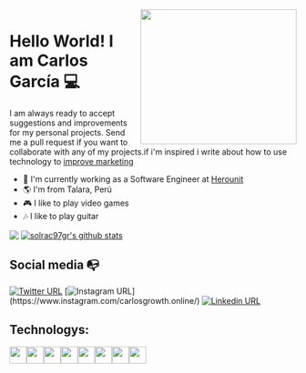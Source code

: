 <img align="right" width="274" height="237" src="https://raw.githubusercontent.com/solrac97gr/solrac97gr/master/carlos.png">


# Hello World! I am Carlos García 💻

I am always ready to accept suggestions and improvements for my personal projects. Send me a pull request if you want to collaborate with any of my projects.if i'm inspired i write about how to use technology to [improve marketing](https://carlosgrowth.com/blogs)

- 🔭 I'm currently working as a Software Engineer at [Herounit](https://herounit.io/)
- :earth_americas: I'm from Talara, Perú
- :video_game: I like to play video games
- :notes: I like to play guitar

<a href="https://github.com/solrac97gr"><img align="center" src="https://github-readme-stats.vercel.app/api/top-langs/?username=solrac97gr&hide=css,html,php" /></a>&nbsp;<a href="https://github.com/solrac97gr"><img align="center" src="https://github-readme-stats.vercel.app/api?username=solrac97gr&show_icons=true&theme=default&line_height=27" alt="solrac97gr's github stats" /></a>


## Social media :mailbox_with_no_mail:

[![Twitter URL](https://img.shields.io/twitter/url?color=%231DA1F2&label=follow&logo=twitter&logoColor=%231DA1F2&style=flat-square&url=https%3A%2F%2Fwww.reddit.com%2Fuser%2FFatChicken277)](https://twitter.com/carlosgrowth)
[![Instagram URL](https://img.shields.io/twitter/url?color=%23fb3958&label=follow&logo=instagram&logoColor=%23fb3958&style=flat-square&url=https%3A%2F%2Fwww.instagram.com%2Falejorc_)](https://www.instagram.com/carlosgrowth.online/)
[![Linkedin URL](https://img.shields.io/twitter/url?color=%230072b1&label=connect&logo=linkedin&logoColor=%230072b1&style=flat-square&url=https%3A%2F%2Fwww.linkedin.com%2Fin%2Falejandro-ramirez-ciceros%2F)](https://www.linkedin.com/in/carlos97gr/)

## Technologys:
<img src="https://www.wut.de/pics/misc/e-505ww-03-grww-000_h220.png" height="30px"><img src="https://upload.wikimedia.org/wikipedia/commons/thumb/4/47/React.svg/1200px-React.svg.png" height="30px"><img src="https://seeklogo.com/images/G/gatsby-logo-1A245AD37F-seeklogo.com.png" height="30px"><img src="https://i.imgur.com/scrcyJ3.png" height="30px"><img src="https://nuxtjs.org/logos/nuxt.svg" height="30px"><img src="https://upload.wikimedia.org/wikipedia/commons/thumb/c/c3/Python-logo-notext.svg/600px-Python-logo-notext.svg.png" height="30px"><img src="https://upload.wikimedia.org/wikipedia/en/0/00/IBM_Watson_Logo_2017.png" height="30px"><img src="https://media-exp1.licdn.com/dms/image/C4E0BAQHvLVhwV-YgGA/company-logo_200_200/0?e=2159024400&v=beta&t=GW4TEt4KUUpG_U7cVuCLIwFfw_ge5DrBmYczuciU844" height="30px">

